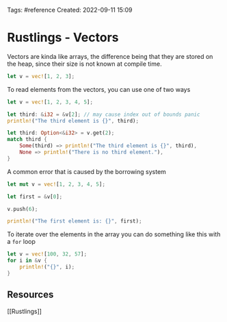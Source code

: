 Tags: #reference 
Created: 2022-09-11 15:09

# Rustlings - Vectors
Vectors are kinda like arrays, the difference being that they are stored on the heap, since their size is not known at compile time.

```rust
let v = vec![1, 2, 3];
```

To read elements from the vectors, you can use one of two ways

```rust
let v = vec![1, 2, 3, 4, 5];

let third: &i32 = &v[2]; // may cause index out of bounds panic
println!("The third element is {}", third);

let third: Option<&i32> = v.get(2);
match third {
	Some(third) => println!("The third element is {}", third),
	None => println!("There is no third element."),
}
```

A common error that is caused by the borrowing system

```rust
let mut v = vec![1, 2, 3, 4, 5];

let first = &v[0];

v.push(6);

println!("The first element is: {}", first);
```

To iterate over the elements in the array you can do something like this with a `for` loop

```rust
let v = vec![100, 32, 57];
for i in &v {
	println!("{}", i);
}
```

## Resources
[[Rustlings]]